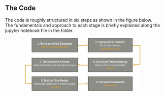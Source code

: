 ## The Code

The code is roughly structured in six steps as shown in the figure below. The fundamentals and approach to each stage is briefly explained along the jupyter notebook file in the folder.

<p align="center">
  <img src = "Algorithm.png" height = "75%" width = "75%">
</p>
